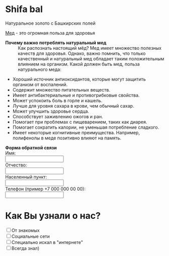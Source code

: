 <!DOCTYPE html>
<html>
  <head>
    <meta charset="utf-8">
  </head>
<body style="background-image: url(https://static.insales-cdn.com/images/products/1/3042/344419298/9DC88D7B-5C65-4113-A287-7E00D7374601.jpeg);background-repeat: no-repeat; background-position: top center; background-size: 100%; background-attachment: fixed">
    <h1>Shifa bal</h1>
    <p>Натуральное золото  с Башкирских полей</p>
    <p><a href="https://ru.wikipedia.org/wiki/%D0%9C%D1%91%D0%B4" target="_blank">Мед</a> - это огромная польза для здоровья </p>
    <dt><b>Почему важно потреблять натуральный мед</b></dt>
    <dd>Как распознать настоящий мёд? Мед имеет множество полезных качеств для здоровья. Однако, важно помнить, что только качественный и натуральный мед обладает таким положительным влиянием на организм. Какой должен быть мед, польза натурального меда:</dd>
    <ul>
<li>Хороший источник антиоксидантов, которые могут защитить организм от воспалений.</li>
<li>Содержит множество питательных веществ.</li>
<li>Имеет антибактериальные и противогрибковые свойства.</li>
<li>Может успокоить боль в горле и кашель.</li>
<li>Лучше для уровня сахара в крови, чем обычный сахар.</li>
<li>Может улучшить здоровье сердца.</li>
<li>Способствует заживлению ожогов и ран.</li>
<li>Помогает при проблемах с пищеварением, таких как диарея.</li>
<li>Помогает сократить калории, не уменьшая потребление сладкого.</li>
<li>Имеет некоторые когнитивные преимущества. Например, полифенолы в меде позитивно влияют на память.</li>
    </ul>
  <form>
  <dt><b>Форма обратной связи</b></dt>
  Имя:<br>
  <input type="text" name="firstname" id="firstname"><br>
  Отчество:<br>
  <input type="text" name="surname" id="surname"><br>
    Населенный пункт:<br>
  <input type="text" name="Locality" id="Locality"><br>
  Телефон (пример +7 000 000 00 00):<br>
  <input type="text" name="number" id="number"><br>
    <h1>Как Вы узнали о нас?</h1>
<form>
  <input type="checkbox" name="punk">От знакомых<br>
  <input type="checkbox" name="indie">Социальные сети<br>
  <input type="checkbox" name="techno">Специально искал в "интернете"<br>
  <input type="checkbox" name="rockabilly">Всегда знал)<br>
</form>
</form>
  </body>
</html>
